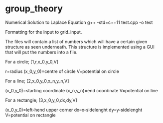 # group_theory
Numerical Solution to Laplace Equation
g++ -std=c++11 test.cpp -o test


Formatting for the input to grid_input.

The files will contain a list of numbers which will have a certain given structure as seen underneath.
This structure is implemented using a GUI that will put the numbers into a file.

For a circle;
[1,r,x_0,y_0,V]

r=radius
(x_0,y_0)=centre of circle
V=potential on circle

For a line;
[2,x_0,y_0,x_n,y_n,V]

(x_0,y_0)=starting coordinate
(x_n,y_n)=end coordinate
V=potential on line

For a rectangle;
[3,x_0,y_0,dx,dy,V]

(x_0,y_0)=left-hend upper corner
dx=x-sidelenght
dy=y-sidelenght
V=potential on rectangle
